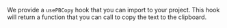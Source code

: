 We provide a `usePBCopy` hook that you can import to your project. This hook will return a function that you can call to copy the text to the clipboard.
